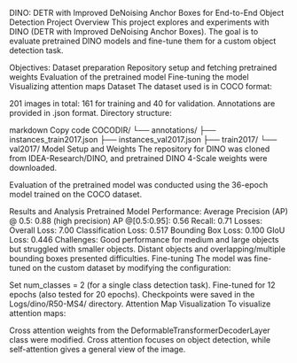 DINO: DETR with Improved DeNoising Anchor Boxes for End-to-End Object Detection
Project Overview
This project explores and experiments with DINO (DETR with Improved DeNoising Anchor Boxes). The goal is to evaluate pretrained DINO models and fine-tune them for a custom object detection task.

Objectives:
Dataset preparation
Repository setup and fetching pretrained weights
Evaluation of the pretrained model
Fine-tuning the model
Visualizing attention maps
Dataset
The dataset used is in COCO format:

201 images in total: 161 for training and 40 for validation.
Annotations are provided in .json format.
Directory structure:

markdown
Copy code
COCODIR/
└── annotations/
    ├── instances_train2017.json
    ├── instances_val2017.json
├── train2017/
└── val2017/
Model Setup and Weights
The repository for DINO was cloned from IDEA-Research/DINO, and pretrained DINO 4-Scale weights were downloaded.

Evaluation of the pretrained model was conducted using the 36-epoch model trained on the COCO dataset.

Results and Analysis
Pretrained Model Performance:
Average Precision (AP) @ 0.5: 0.88 (high precision)
AP @[0.5:0.95]: 0.56
Recall: 0.71
Losses:
Overall Loss: 7.00
Classification Loss: 0.517
Bounding Box Loss: 0.100
GIoU Loss: 0.446
Challenges:
Good performance for medium and large objects but struggled with smaller objects.
Distant objects and overlapping/multiple bounding boxes presented difficulties.
Fine-tuning
The model was fine-tuned on the custom dataset by modifying the configuration:

Set num_classes = 2 (for a single class detection task).
Fine-tuned for 12 epochs (also tested for 20 epochs).
Checkpoints were saved in the Logs/dino/R50-MS4/ directory.
Attention Map Visualization
To visualize attention maps:

Cross attention weights from the DeformableTransformerDecoderLayer class were modified.
Cross attention focuses on object detection, while self-attention gives a general view of the image.

